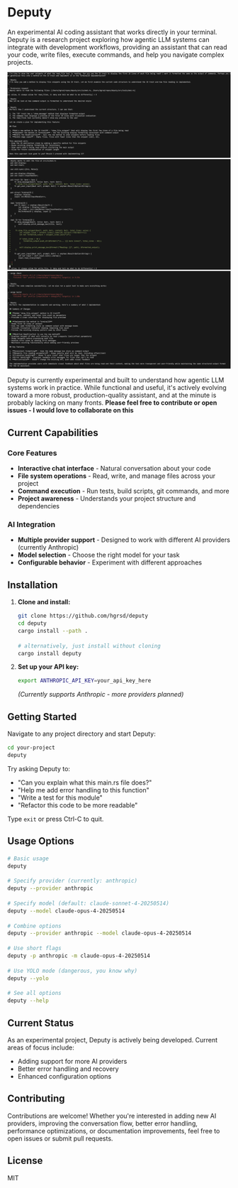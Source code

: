 # Deputy

An experimental AI coding assistant that works directly in your terminal. Deputy is a research project exploring how agentic LLM systems can integrate with development workflows, providing an assistant that can read your code, write files, execute commands, and help you navigate complex projects.

![](assets/e1.png)
![](assets/e2.png)
![](assets/e3.png)

Deputy is currently experimental and built to understand how agentic LLM systems work in practice. While functional and useful, it's actively evolving toward a more robust, production-quality assistant, and at the minute is probably lacking on many fronts. **Please feel free to contribute or open issues - I would love to collaborate on this**


## Current Capabilities

### Core Features
- **Interactive chat interface** - Natural conversation about your code
- **File system operations** - Read, write, and manage files across your project
- **Command execution** - Run tests, build scripts, git commands, and more
- **Project awareness** - Understands your project structure and dependencies

### AI Integration
- **Multiple provider support** - Designed to work with different AI providers (currently Anthropic)
- **Model selection** - Choose the right model for your task
- **Configurable behavior** - Experiment with different approaches

## Installation

1. **Clone and install:**
   ```bash
   git clone https://github.com/hgrsd/deputy
   cd deputy
   cargo install --path .

   # alternatively, just install without cloning
   cargo install deputy
   ```

2. **Set up your API key:**
   ```bash
   export ANTHROPIC_API_KEY=your_api_key_here
   ```
   *(Currently supports Anthropic - more providers planned)*

## Getting Started

Navigate to any project directory and start Deputy:

```bash
cd your-project
deputy
```

Try asking Deputy to:
- "Can you explain what this main.rs file does?"
- "Help me add error handling to this function"
- "Write a test for this module"
- "Refactor this code to be more readable"

Type `exit` or press Ctrl-C to quit.

## Usage Options

```bash
# Basic usage
deputy

# Specify provider (currently: anthropic)
deputy --provider anthropic

# Specify model (default: claude-sonnet-4-20250514)
deputy --model claude-opus-4-20250514

# Combine options
deputy --provider anthropic --model claude-opus-4-20250514

# Use short flags
deputy -p anthropic -m claude-opus-4-20250514

# Use YOLO mode (dangerous, you know why)
deputy --yolo

# See all options
deputy --help
```

## Current Status

As an experimental project, Deputy is actively being developed. Current areas of focus include:
- Adding support for more AI providers
- Better error handling and recovery
- Enhanced configuration options

## Contributing

Contributions are welcome! Whether you're interested in adding new AI providers, improving the conversation flow, better error handling, performance optimizations, or documentation improvements, feel free to open issues or submit pull requests.

## License

MIT
